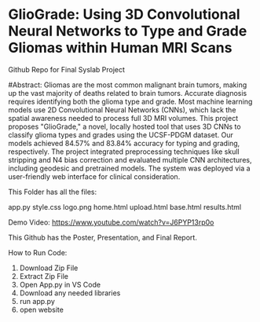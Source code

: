 # GlioGrade: Using 3D Convolutional Neural Networks to Type and Grade Gliomas within Human MRI Scans



Github Repo for Final Syslab Project

#Abstract:
Gliomas are the most common malignant brain tumors, making up the vast majority of deaths related to brain tumors. Accurate diagnosis requires identifying both the glioma type and grade. Most machine learning models use 2D Convolutional Neural Networks (CNNs), which lack the spatial awareness needed to process full 3D MRI volumes. This project proposes "GlioGrade," a novel, locally hosted tool that uses 3D CNNs to classify glioma types and grades using the UCSF-PDGM dataset. Our models achieved 84.57% and 83.84% accuracy for typing and grading, respectively. The project integrated preprocessing techniques like skull stripping and N4 bias correction and evaluated multiple CNN architectures, including geodesic and pretrained models. The system was deployed via a user-friendly web interface for clinical consideration.


This Folder has all the files:

app.py
style.css
logo.png
home.html
upload.html
base.html
results.html

Demo Video: https://www.youtube.com/watch?v=J6PYP13rp0o 
 

This Github has the Poster, Presentation, and Final Report. 

How to Run Code:

1. Download Zip File
2. Extract Zip File
3. Open App.py in VS Code
4. Download any needed libraries
5. run app.py
6. open website

